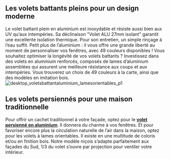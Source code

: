 ## Les volets battants pleins pour un design moderne
Le volet battant plein en aluminium est inoxydable et résiste aussi bien aux UV qu’aux intempéries. Sa déclinaison "Volet ALU 27mm isolant" garantit une excellente isolation thermique. Pour son entretien, un simple rinçage à l’eau suffit. Petit plus de l’aluminium : il vous offre une grande liberté au moment de personnaliser vos fenêtres, avec 49 couleurs disponibles !
Vous souhaitez optimiser la longévité de vos volets battants ? Investissez dans des volets en aluminium renforcés, composés de lames d’aluminium assemblées qui assurent une meilleure résistance aux coups et aux intempéries. Vous trouverez un choix de 49 couleurs à la carte, ainsi que des modèles en imitation bois.
![desktop_voletsbattantaluminium_lamesorientables_p1](//statics.lapeyre.fr/img/contrib/2bdd4da30020507a/desktop_voletsbattantaluminium_lamesorientables_p1.jpg)
## Les volets persiennés pour une maison traditionnelle
Pour offrir un cachet traditionnel à votre façade, optez pour le **[volet persienné en aluminium](/volets-aluminum-isolant-FPC2289530)**. Il donnera du charme à vos fenêtres. Et pour favoriser encore plus la circulation naturelle de l’air dans la maison, optez pour les volets à lames orientables. Il existe en une multitude de coloris et/ou en finition bois. Notre modèle niçois s’adapte parfaitement aux façades du Sud, 1/3 du volet s’ouvre par projection pour ventiler votre intérieur.